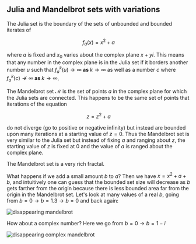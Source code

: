 ## Julia and Mandelbrot sets with variations

The Julia set is the boundary of the sets of unbounded and bounded iterates of

$$
f_a(x) = x^2 + a 
\tag{1}
$$

where $a$ is fixed and $x_0$ varies about the complex plane $x + yi$.  This means that any number in the complex plane is in the Julia set if it borders another number $u$ such that $f^k_a(u) \to \infty \; \mathbf {as} \; k \to \infty$ as well as a number $c$ where $f^k_a(c) \not\to \infty \; \mathbf {as} \; k \to \infty$.

The Mandelbrot set $\mathscr M$ is the set of points $a$ in the complex plane for which the Julia sets are connected.  This happens to be the same set of points that iterations of the equation

$$
z = z^2 + a
\tag{2}
$$

do not diverge (go to positive or negative infinity) but instead are bounded upon many iterations at a starting value of $z = 0$.  Thus the Mandelbrot set is very similar to the Julia set but instead of fixing $a$ and ranging about $z$, the starting value of $z$ is fixed at 0 and the value of $a$ is ranged about the complex plane.  

The Mandelbrot set is a very rich fractal.

What happens if we add a small amount $b$ to $a$?  Then we have $x = x^2 + a + b$, and intuitively one can guess that the bounded set size will decrease as $b$ gets farther from the origin because there is less bounded area far from the origin in the Mandelbrot set. Let's look at many values of a real $b$, going from $b=0 \to b=1.3 \to b=0$ and back again:

![disappearing mandelbrot]({{https://blbadger.github.io}}fractals/mandelbrot_disappeared.gif)

How about a complex number? Here we go from $b = 0 \to b = 1 - i$

![disappearing complex mandelbrot]({{https://blbadger.github.io}}fractals/mandelbrot_complex_disappeared.gif)
